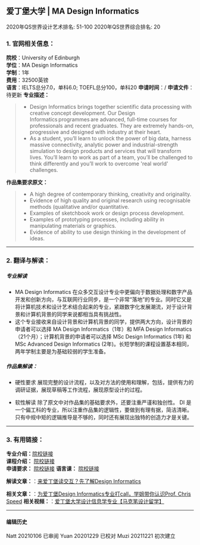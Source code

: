 ## 爱丁堡大学 | MA Design Informatics

2020年QS世界设计艺术排名: 51-100
2020年QS世界综合排名: 20

### 1. 官网相关信息：

**院校**：University of Edinburgh  
**学位**：MA Design Informatics  
**学制**：1年  
**费用**：32500英镑  
**语言**：IELTS总分7.0，单科6.0; TOEFL总分100，单科20
**申请时间**：/
**申请文件**： 待更新
**专业描述：**  

> - Design Informatics brings together scientific data processing with creative concept development. Our Design Informatics programmes are advanced, full-time courses for professionals and recent graduates. They are extremely hands-on, progressive and designed with industry at their heart.
> - As a student, you’ll learn to unlock the power of big data, harness massive connectivity, analytic power and industrial-strength simulation to design products and services that will transform lives. You’ll learn to work as part of a team, you’ll be challenged to think differently and you’ll work to overcome 'real world' challenges.


**作品集要求原文：**   

> - A high degree of contemporary thinking, creativity and originality.
> - Evidence of high quality and original research using recognisable methods (qualitative and/or quantitative.
> - Examples of sketchbook work or design process development.
> - Examples of prototyping processes, including ability in manipulating materials or graphics.
> - Evidence of ability to use design thinking in the development of ideas.
---

### 2. 翻译与解读：
##### 专业解读
- MA Design Informatics 在众多交互设计专业中更偏向于数据处理和数字产品开发和创新方向，与互联网行业同步，是一个非常“落地”的专业。同时它又是将计算机技术和设计艺术结合起来的专业，紧跟数字化发展潮流，对于设计背景和计算机背景的同学来说都相当具有挑战性。
- 这个专业接收来自设计背景和计算机背景的同学，提供两大方向，设计背景的申请者可以选择 MA Design Informatics（1年）和 MFA Design Informatics（21个月）；计算机背景的申请者可以选择 MSc Design Informatics (1年) 和 MSc Advanced Design Informatics (2年)。长短学制的课程设置基本相同，两年学制主要是为基础较弱的学生准备。

##### 作品集解读：
- 硬性要求
展现完整的设计流程，以及对方法的使用和理解，包括，提供有力的调研证据，展现草稿等工作流程，展现原型设计的过程。

- 软性解读
除了原文中对作品集的基础要求外，还要注重严谨和独创性。
DI 是一个偏工科的专业，所以注重作品集的逻辑性，要做到有理有据，简洁清晰。
只有中规中矩的逻辑推导是不够的，同时还有展现出独特的创造力才是关键。

---


### 3. 有用链接：

**专业介绍：**[院校链接](https://www.ed.ac.uk/studying/postgraduate/degrees/index.php?r=site/view&id=821)  
**课程介绍：** [院校链接](https://www.designinformatics.org/postgraduate/)  
**申请要求：** [院校链接](https://www.ed.ac.uk/studying/international/postgraduate-entry/asia/china)
**语言课：** [院校链接](https://www.ed.ac.uk/english-language-teaching/ele-courses/summer-eap-courses)

**解读文章：**：[来爱丁堡读交互？先了解Design Informatics](http://www.makebi.net/27933.html)  

**相关文章：**：[为爱丁堡Design Informatics专业打call，学姐带你认识Prof. Chris Speed](http://www.makebi.net/26016.html)
**相关视频：**：[爱丁堡大学设计信息学专业【马克笔设计留学】](https://www.bilibili.com/video/av24182426)




---


#### 编辑历史
Natt 20210106 已审阅
Yuan 20201229 已校对
Muzi 20211221 初次建立
